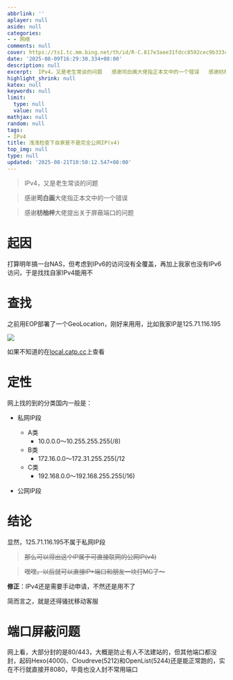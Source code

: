 ```yaml
---
abbrlink: ''
aplayer: null
aside: null
categories:
- - 网络
comments: null
cover: https://ts1.tc.mm.bing.net/th/id/R-C.817e3aee31fdcc8592cec9b333c8dd7e?rik=Oc%2fMCSugodyXAg&pid=ImgRaw&r=0
date: '2025-08-09T16:29:30.334+08:00'
description: null
excerpt:  IPv4，又是老生常谈的问题   感谢司白画大佬指正本文中的一个错误   感谢枋柚梓大佬提出关于屏蔽端口的问题  起因 打算明年搞一台NAS，但考虑到IPv6的访问没有全覆盖，再加上我家也没有IPv6访问，于是找找自家IPv4能用不 查找 之前用EOP部署了一个GeoLocation，刚好来用用，比如我家IP是125.71.116.195  如果不知道的在local.catp.cc上查看 定性 ...
highlight_shrink: null
katex: null
keywords: null
limit:
  type: null
  value: null
mathjax: null
random: null
tags:
- IPv4
title: 浅浅检查下自家是不是完全公网IP(v4)
top_img: null
type: null
updated: '2025-08-21T10:50:12.547+08:00'
---
```

> IPv4，又是老生常谈的问题

> 感谢**司白画**大佬指正本文中的一个错误

> 感谢**枋柚梓**大佬提出关于屏蔽端口的问题

# 起因

打算明年搞一台NAS，但考虑到IPv6的访问没有全覆盖，再加上我家也没有IPv6访问，于是找找自家IPv4能用不

# 查找

之前用EOP部署了一个GeoLocation，刚好来用用，比如我家IP是125.71.116.195

![](https://bgithub.xyz/awaidea/pics/raw/main/25/8/46066edad9fad9d1d9d00478631858a3.png)

如果不知道的在[local.catp.cc](https://local.catp.cc)上查看

# 定性

网上找的到的分类国内一般是：

- 私网IP段
  
  - A类
    - 10.0.0.0～10.255.255.255(/8)
  - B类
    - 172.16.0.0～172.31.255.255(/12
  - C类
    - 192.168.0.0～192.168.255.255(/16)
- 公网IP段

# 结论

显然，125.71.116.195不属于私网IP段

> ~~那么可以得出这个IP属于可直接联网的公网IP(v4)~~

> 
> ~~嘿嘿，以后就可以直接IP+端口和朋友一块打MC了～~~

**修正**：IPv4还是需要手动申请，不然还是用不了

简而言之，就是还得骚扰移动客服

# 端口屏蔽问题

网上看，大部分封的是80/443，大概是防止有人不法建站的，但其他端口都没封，起码Hexo(4000)、Cloudreve(5212)和OpenList(5244)还是能正常跑的，实在不行就直接开8080，毕竟也没人封不常用端口

